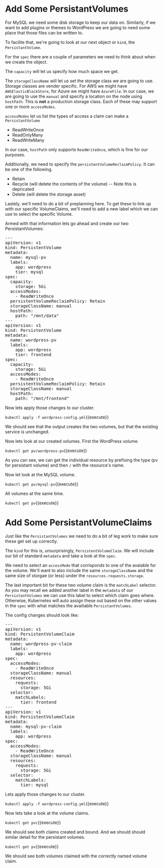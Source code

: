 # Add Some PersistantVolumes

For MySQL we need some disk storage to keep our data on. Similarly, if we want to add plugins or themes to WordPress we are going to need some place that those files can be written to. 

To facilite that, we're going to look at our next object or `kind`, the `PersistantVolume`.

For the `spec` there are a couple of parameters we need to think about when we create the object. 

The `capacity` will let us specify how much space we get.

The `storageClassName` will let us set the storage class we are going to use. Storage classes are vender specific. For AWS we might have `AWSElasticBlockStore`, for Azure we might have `AzureFile`. In our case, we are going to use the `manual` and specify a location on the node using `hostPath`. This is **not** a production storage class. Each of these may support one or more `accessModes`. 

`accessModes` let us list the types of access a claim can make a `PersistantVolume`

+ ReadWriteOnce
+ ReadOnlyMany
+ ReadWriteMany

In our case, `hostPath` only supports `ReadWriteOnce`, which is fine for our purposes.

Additionally, we need to specify the `persistentVolumeReclaimPolicy`. It can be one of the following. 

+ Retain 
+ Recycle (will delete the contents of the volume) -- Note this is depricated
+ Delete (will delete the storage asset)

Lastely, we'll need to do a bit of preplanning here. To get these to link up with our specific VolumeClaims, we'll need to add a new label which we can use to select the specific Volume.

Armed with that information lets go ahead and create our two PersistantVolumes:

<pre class="file" data-filename="wordpress-config.yml" data-target="append">
---
apiVersion: v1
kind: PersistentVolume
metadata:
  name: mysql-pv
  labels:
    app: wordpress
    tier: mysql
spec:
  capacity:
    storage: 5Gi 
  accessModes:
    - ReadWriteOnce
  persistentVolumeReclaimPolicy: Retain
  storageClassName: manual
  hostPath: 
    path: "/mnt/data"
---
apiVersion: v1
kind: PersistentVolume
metadata:
  name: wordpress-pv
  labels:
    app: wordpress
    tier: frontend
spec:
  capacity:
    storage: 5Gi
  accessModes:
    - ReadWriteOnce
  persistentVolumeReclaimPolicy: Retain
  storageClassName: manual
  hostPath: 
    path: "/mnt/frontend"
</pre>

Now lets apply those changes to our cluster. 

`kubectl apply -f wordpress-config.yml`{{execute}}

We should see that the output creates the two volumes, but that the existing service is unchanged.

Now lets look at our created volumes. First the WordPress volume.

`kubectl get pv/wordpress-pv`{{execute}}

As you can see, we can get the individual resource by prefixing the type (pv for persistant volume) and then `/` with the resource's name. 

Now let look at the MySQL volume.

`kubectl get pv/mysql-pv`{{execute}}

All volumes at the same time.

`kubectl get pv`{{execute}}

# Add Some PersistantVolumeClaims

Just like the `PersistantVolumes` we need to do a bit of leg work to make sure these get set up correctly.

The `kind` for this is, unsurprisingly, `PersistentVolumeClaim`. We will include our bit of standard `metadata` and take a look at the `spec`.

We need to select an `accessMode` that corrisponds to one of the avaiable for the volume. We'll want to also include the same `storageClassName` and the same size of storgae (or less) under the `resources.requests.storage`.

The last important bit for these two volume claim is the `matchLabel` selector. As you may recall we added another label in the `metadata` of our `PersistantVolumes` we can use this label to select which claim goes where. Otherwise, Kubernetes will auto assign these out based on the other values in the `spec` with what matches the availiable `PersistantVolumes`. 

The config changes should look like:

<pre class="file" data-filename="wordpress-config.yml" data-target="append">
---
apiVersion: v1
kind: PersistentVolumeClaim
metadata:
  name: wordpress-pv-claim
  labels:
    app: wordpress
spec:
  accessModes:
    - ReadWriteOnce
  storageClassName: manual
  resources:
    requests:
      storage: 5Gi
  selector:
    matchLabels:
      tier: frontend
---
apiVersion: v1
kind: PersistentVolumeClaim
metadata:
  name: mysql-pv-claim
  labels:
    app: wordpress
spec:
  accessModes:
    - ReadWriteOnce
  storageClassName: manual
  resources:
    requests:
      storage: 5Gi
  selector:
    matchLabels:
      tier: mysql
</pre>

Lets apply those changes to our cluster. 

`kubectl apply -f wordpress-config.yml`{{execute}}

Now lets take a look at the volume claims.

`kubectl get pvc`{{execute}}

We should see both claims created and bound. And we should should similar detail for the persistant volumes.

`kubectl get pv`{{execute}}

We should see both volumes claimed with the correctly named volume claim.
